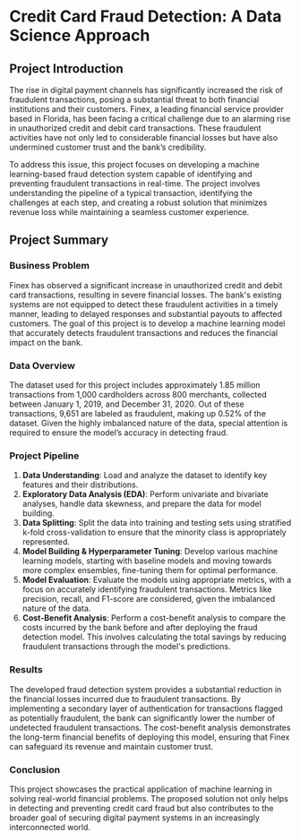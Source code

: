 # Credit Card Fraud Detection: A Data Science Approach

## Project Introduction

The rise in digital payment channels has significantly increased the risk of fraudulent transactions, posing a substantial threat to both financial institutions and their customers. Finex, a leading financial service provider based in Florida, has been facing a critical challenge due to an alarming rise in unauthorized credit and debit card transactions. These fraudulent activities have not only led to considerable financial losses but have also undermined customer trust and the bank’s credibility.

To address this issue, this project focuses on developing a machine learning-based fraud detection system capable of identifying and preventing fraudulent transactions in real-time. The project involves understanding the pipeline of a typical transaction, identifying the challenges at each step, and creating a robust solution that minimizes revenue loss while maintaining a seamless customer experience.

## Project Summary

### Business Problem
Finex has observed a significant increase in unauthorized credit and debit card transactions, resulting in severe financial losses. The bank's existing systems are not equipped to detect these fraudulent activities in a timely manner, leading to delayed responses and substantial payouts to affected customers. The goal of this project is to develop a machine learning model that accurately detects fraudulent transactions and reduces the financial impact on the bank.

### Data Overview
The dataset used for this project includes approximately 1.85 million transactions from 1,000 cardholders across 800 merchants, collected between January 1, 2019, and December 31, 2020. Out of these transactions, 9,651 are labeled as fraudulent, making up 0.52% of the dataset. Given the highly imbalanced nature of the data, special attention is required to ensure the model’s accuracy in detecting fraud.

### Project Pipeline
1. **Data Understanding**: Load and analyze the dataset to identify key features and their distributions.
2. **Exploratory Data Analysis (EDA)**: Perform univariate and bivariate analyses, handle data skewness, and prepare the data for model building.
3. **Data Splitting**: Split the data into training and testing sets using stratified k-fold cross-validation to ensure that the minority class is appropriately represented.
4. **Model Building & Hyperparameter Tuning**: Develop various machine learning models, starting with baseline models and moving towards more complex ensembles, fine-tuning them for optimal performance.
5. **Model Evaluation**: Evaluate the models using appropriate metrics, with a focus on accurately identifying fraudulent transactions. Metrics like precision, recall, and F1-score are considered, given the imbalanced nature of the data.
6. **Cost-Benefit Analysis**: Perform a cost-benefit analysis to compare the costs incurred by the bank before and after deploying the fraud detection model. This involves calculating the total savings by reducing fraudulent transactions through the model's predictions.

### Results
The developed fraud detection system provides a substantial reduction in the financial losses incurred due to fraudulent transactions. By implementing a secondary layer of authentication for transactions flagged as potentially fraudulent, the bank can significantly lower the number of undetected fraudulent transactions. The cost-benefit analysis demonstrates the long-term financial benefits of deploying this model, ensuring that Finex can safeguard its revenue and maintain customer trust.

### Conclusion
This project showcases the practical application of machine learning in solving real-world financial problems. The proposed solution not only helps in detecting and preventing credit card fraud but also contributes to the broader goal of securing digital payment systems in an increasingly interconnected world.
